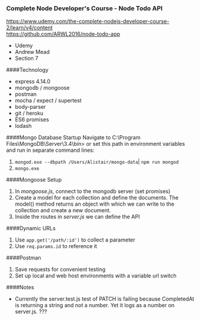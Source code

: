 ### Complete Node Developer's Course - Node Todo API

https://www.udemy.com/the-complete-nodejs-developer-course-2/learn/v4/content  
https://github.com/ARWL2016/node-todo-app 

- Udemy   
- Andrew Mead   
- Section 7   

####Technology  
- express 4.14.0  
- mongodb / mongoose 
- postman  
- mocha / expect / supertest  
- body-parser   
- git / heroku   
- ES6 promises  
- lodash

####Mongo Database Startup
Navigate to C:\Program Files\MongoDB\Server\3.4\bin> or set this path in environment variables and run in separate command lines:
1. `mongod.exe --dbpath /Users/Alistair/mongo-data`| `npm run mongod`
2. `mongo.exe`

####Mongoose Setup 
1. In *mongoose.js*, connect to the mongodb server (set promises) 
2. Create a model for each collection and define the documents. The model() method returns an object with which we can write to the collection and create a new document.
3. Inside the routes in *server.js* we can define the API 

####Dynamic URLs 
1. Use `app.get('/path/:id')` to collect a parameter
2. Use `req.params.id` to reference it

####Postman 
1. Save requests for convenient testing 
2. Set up local and web host environments with a variable url switch 

####Notes
- Currently the server.test.js test of PATCH is failing because CompletedAt is returning a string and not a number. Yet it logs as a number on server.js. ??? 